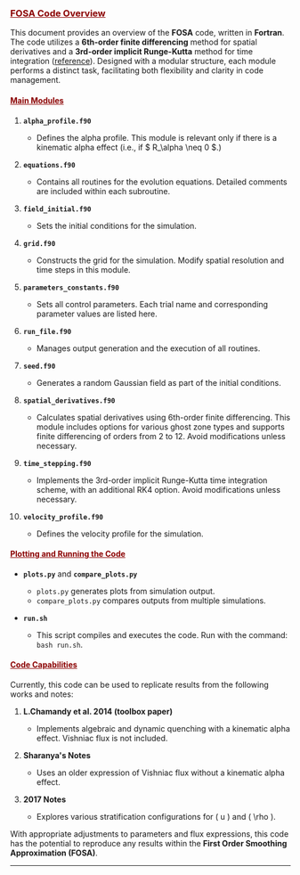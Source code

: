 
### <span style="color: darkred; text-decoration: underline;">FOSA Code Overview</span>

This document provides an overview of the **FOSA** code, written in **Fortran**. The code utilizes a **6th-order finite differencing** method for spatial derivatives and a **3rd-order implicit Runge-Kutta** method for time integration ([reference](https://doi.org/10.48550/arXiv.astro-ph/0109497)). Designed with a modular structure, each module performs a distinct task, facilitating both flexibility and clarity in code management.

#### <span style="color: darkred; text-decoration: underline;">Main Modules</span>

1. **`alpha_profile.f90`**  
   - Defines the alpha profile. This module is relevant only if there is a kinematic alpha effect (i.e., if $ R_\alpha \neq 0 $.)
   
2. **`equations.f90`**  
   - Contains all routines for the evolution equations. Detailed comments are included within each subroutine.
   
3. **`field_initial.f90`**  
   - Sets the initial conditions for the simulation.
   
4. **`grid.f90`**  
   - Constructs the grid for the simulation. Modify spatial resolution and time steps in this module.
   
5. **`parameters_constants.f90`**  
   - Sets all control parameters. Each trial name and corresponding parameter values are listed here.
   
6. **`run_file.f90`**  
   - Manages output generation and the execution of all routines.
   
7. **`seed.f90`**  
   - Generates a random Gaussian field as part of the initial conditions.
   
8. **`spatial_derivatives.f90`**  
   - Calculates spatial derivatives using 6th-order finite differencing. This module includes options for various ghost zone types and supports finite differencing of orders from 2 to 12. Avoid modifications unless necessary.
   
9. **`time_stepping.f90`**  
   - Implements the 3rd-order implicit Runge-Kutta time integration scheme, with an additional RK4 option. Avoid modifications unless necessary.
   
10. **`velocity_profile.f90`**  
    - Defines the velocity profile for the simulation.

#### <span style="color: darkred; text-decoration: underline;">Plotting and Running the Code</span>

- **`plots.py`** and **`compare_plots.py`**  
  - `plots.py` generates plots from simulation output.  
  - `compare_plots.py` compares outputs from multiple simulations.
  
- **`run.sh`**  
  - This script compiles and executes the code. Run with the command: `bash run.sh`.

#### <span style="color: darkred; text-decoration: underline;">Code Capabilities</span>

Currently, this code can be used to replicate results from the following works and notes:

1. **L.Chamandy et al. 2014 (toolbox paper)**  
   - Implements algebraic and dynamic quenching with a kinematic alpha effect. Vishniac flux is not included.
   
2. **Sharanya's Notes**  
   - Uses an older expression of Vishniac flux without a kinematic alpha effect.
   
3. **2017 Notes**  
   - Explores various stratification configurations for \( u \) and \( \rho \).

With appropriate adjustments to parameters and flux expressions, this code has the potential to reproduce any results within the **First Order Smoothing Approximation (FOSA)**. 

--- 
